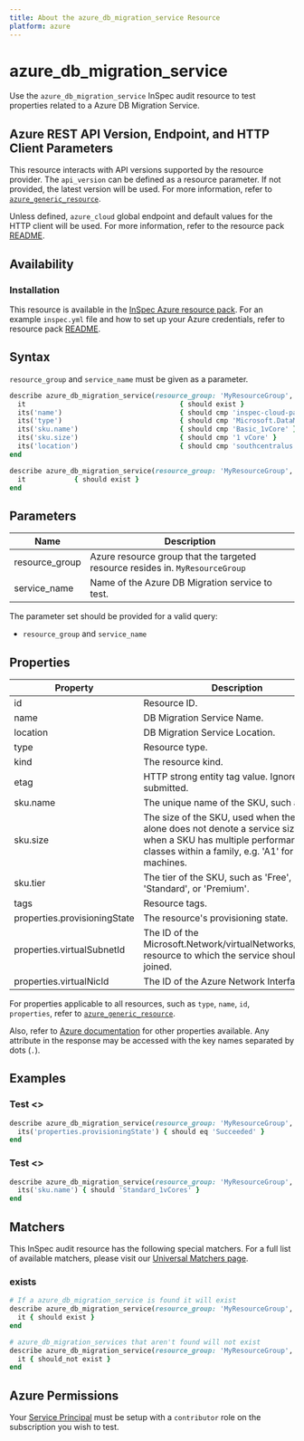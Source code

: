```yaml
---
title: About the azure_db_migration_service Resource
platform: azure
---
```


# azure_db_migration_service

Use the `azure_db_migration_service` InSpec audit resource to test properties related to a Azure DB Migration Service.

## Azure REST API Version, Endpoint, and HTTP Client Parameters

This resource interacts with API versions supported by the resource provider.
The `api_version` can be defined as a resource parameter.
If not provided, the latest version will be used.
For more information, refer to [`azure_generic_resource`](azure_generic_resource.md).

Unless defined, `azure_cloud` global endpoint and default values for the HTTP client will be used.
For more information, refer to the resource pack [README](../../README.md).

## Availability

### Installation

This resource is available in the [InSpec Azure resource pack](https://github.com/inspec/inspec-azure).
For an example `inspec.yml` file and how to set up your Azure credentials, refer to resource pack [README](../../README.md#Service-Principal).

## Syntax

`resource_group` and `service_name` must be given as a parameter.
```ruby
describe azure_db_migration_service(resource_group: 'MyResourceGroup', service_name: 'dbbackup_to_uat_migration_servicet') do
  it                                      { should exist }
  its('name')                             { should cmp 'inspec-cloud-pack-test' }
  its('type')                             { should cmp 'Microsoft.DataMigration/services' }
  its('sku.name')                         { should cmp 'Basic_1vCore' }
  its('sku.size')                         { should cmp '1 vCore' }
  its('location')                         { should cmp 'southcentralus' }
end
```
```ruby
describe azure_db_migration_service(resource_group: 'MyResourceGroup', service_name: 'dbbackup_to_uat_migration_service') do
  it            { should exist }
end
```
## Parameters

| Name                            | Description                                                                      |
|---------------------------------|----------------------------------------------------------------------------------|
| resource_group                  | Azure resource group that the targeted resource resides in. `MyResourceGroup`    |
| service_name                    | Name of the Azure DB Migration service to test.                                  |

The parameter set should be provided for a valid query:
- `resource_group` and `service_name`

## Properties

| Property                      | Description                                                      |
|-------------------------------|------------------------------------------------------------------|
| id                            | Resource ID.                                                     |
| name                          | DB Migration Service Name.                                       |
| location                      | DB Migration Service Location.                                   |
| type                          | Resource type.                                                   |
| kind                          | The resource kind.                                               |
| etag                          | HTTP strong entity tag value. Ignored if submitted.              |
| sku.name                      | The unique name of the SKU, such as 'P3'.                        |
| sku.size                      | The size of the SKU, used when the name alone does not denote a service size or when a SKU has multiple performance classes within a family, e.g. 'A1' for virtual machines. |
| sku.tier                      | The tier of the SKU, such as 'Free', 'Basic', 'Standard', or 'Premium'. |
| tags                          | Resource tags.                                                   |
| properties.provisioningState  | The resource's provisioning state.                               |
| properties.virtualSubnetId    | The ID of the Microsoft.Network/virtualNetworks/subnets resource to which the service should be joined.|
| properties.virtualNicId       | The ID of the Azure Network Interface.                           |

For properties applicable to all resources, such as `type`, `name`, `id`, `properties`, refer to [`azure_generic_resource`](azure_generic_resource.md#properties).

Also, refer to [Azure documentation](https://docs.microsoft.com/en-us/rest/api/datamigration/services/get) for other properties available.
Any attribute in the response may be accessed with the key names separated by dots (`.`).

## Examples

### Test <>
```ruby
describe azure_db_migration_service(resource_group: 'MyResourceGroup', service_name: 'dbbackup_to_uat_migration_service') do
  its('properties.provisioningState') { should eq 'Succeeded' }
end
```
### Test <>
```ruby
describe azure_db_migration_service(resource_group: 'MyResourceGroup', service_name: 'dbbackup_to_uat_migration_service') do
  its('sku.name') { should 'Standard_1vCores' }
end
```
## Matchers

This InSpec audit resource has the following special matchers. For a full list of available matchers, please visit our [Universal Matchers page](/inspec/matchers/).

### exists
```ruby
# If a azure_db_migration_service is found it will exist
describe azure_db_migration_service(resource_group: 'MyResourceGroup', service_name: 'dbbackup_to_uat_migration_service') do
  it { should exist }
end

# azure_db_migration_services that aren't found will not exist
describe azure_db_migration_service(resource_group: 'MyResourceGroup', service_name: 'dbbackup_to_uat_migration_service') do
  it { should_not exist }
end
```
## Azure Permissions

Your [Service Principal](https://docs.microsoft.com/en-us/azure/azure-resource-manager/resource-group-create-service-principal-portal) must be setup with a `contributor` role on the subscription you wish to test.
